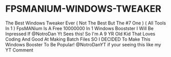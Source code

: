 # FPSMANIUM-WINDOWS-TWEAKER
The Best Windows Tweaker Ever ( Not The Best But The #7 One ) ( All Tools In 1 )
FpsMANium Is A Free 10000000 In 1 Windows Boostster
I Will Be Inpressed If @NotroDan Yt Sees this! 
So I'm A 9 YR Old Kid That Loves Coding And Good At Making Batch Files
SO I DECIDED To Make This Windows Booster To Be Popular!
@NotroDanYT if your seeing this like my YT Comment

